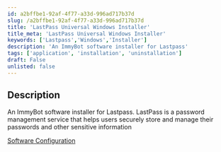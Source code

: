 ```yaml
---
id: a2bffbe1-92af-4f77-a33d-996ad717b37d
slug: /a2bffbe1-92af-4f77-a33d-996ad717b37d
title: 'LastPass Universal Windows Installer'
title_meta: 'LastPass Universal Windows Installer'
keywords: ['Lastpass','Windows','Installer']
description: 'An ImmyBot software installer for Lastpass'
tags: ['application', 'installation', 'uninstallation']
draft: False
unlisted: false
---
```


## Description
An ImmyBot software installer for Lastpass. LastPass is a password management service that helps users securely store and manage their passwords and other sensitive information

[Software Configuration](https://github.com/ProVal-Tech/immybot/blob/main/software/lastpass-universal-windows-installer.toml)